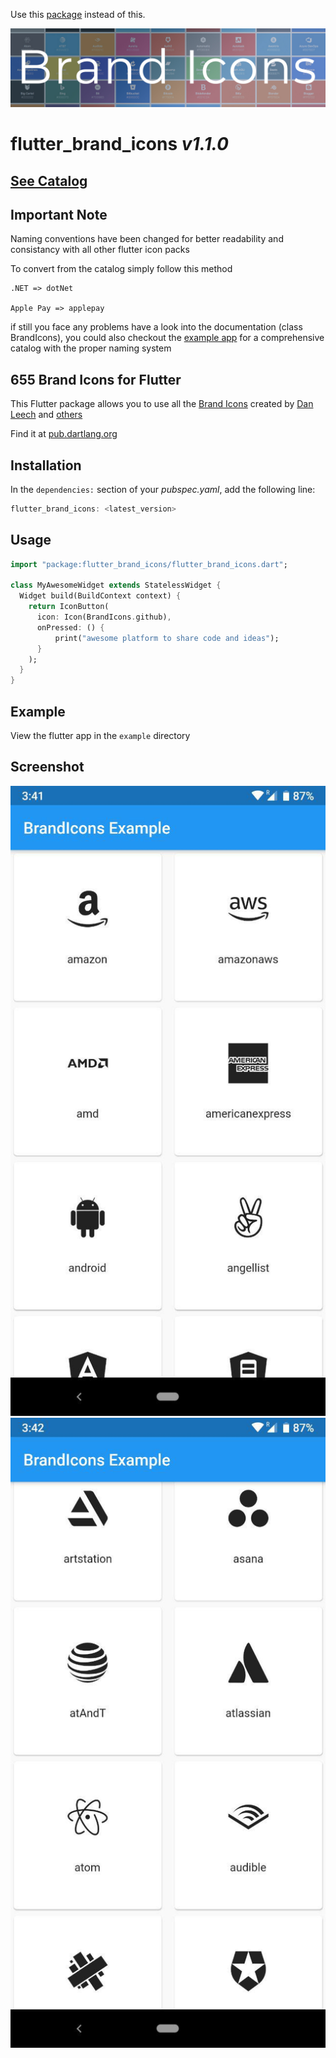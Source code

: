 Use this [package](https://pub.dev/packages/simple_icons) instead of this.

![repo-header](github_assets/header.jpg)

# flutter_brand_icons _v1.1.0_

## [See Catalog](https://simpleicons.org/)

## **Important Note**

Naming conventions have been changed for better readability and consistancy with all other flutter icon packs

To convert from the catalog simply follow this method

```
.NET => dotNet

Apple Pay => applepay
```

if still you face any problems have a look into the documentation (class BrandIcons), you could also checkout the [example app](https://pub.dev/packages/flutter_brand_icons#-example-tab-) for a comprehensive catalog with the proper naming system

## **655 Brand Icons for Flutter**

This Flutter package allows you to use all the [Brand Icons](https://simpleicons.org/) created by [Dan Leech](https://twitter.com/bathtype) and [others](https://github.com/orgs/simple-icons/people)

Find it at [pub.dartlang.org](https://pub.dev/packages/flutter_brand_icons)

## Installation

In the `dependencies:` section of your _pubspec.yaml_, add the following line:

```dart
flutter_brand_icons: <latest_version>
```

## Usage

```dart
import "package:flutter_brand_icons/flutter_brand_icons.dart";

class MyAwesomeWidget extends StatelessWidget {
  Widget build(BuildContext context) {
    return IconButton(
      icon: Icon(BrandIcons.github),
      onPressed: () {
          print("awesome platform to share code and ideas");
      }
    );
  }
}
```

## Example

View the flutter app in the `example` directory

## Screenshot

![screenshot-1](github_assets/screenshot_1.jpg)
![screenshot-2](github_assets/screenshot_2.jpg)
